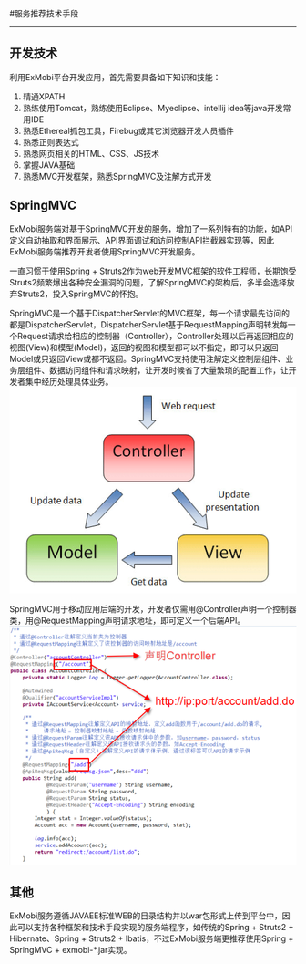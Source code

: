 #服务推荐技术手段

----------
<h2 id="cid_0">开发技术</h2>
利用ExMobi平台开发应用，首先需要具备如下知识和技能：

1. 精通XPATH
2. 熟练使用Tomcat，熟练使用Eclipse、Myeclipse、intellij idea等java开发常用IDE
3. 熟悉Ethereal抓包工具，Firebug或其它浏览器开发人员插件
4. 熟悉正则表达式
5. 熟悉网页相关的HTML、CSS、JS技术
6. 掌握JAVA基础
7. 熟悉MVC开发框架，熟悉SpringMVC及注解方式开发

## SpringMVC
ExMobi服务端对基于SpringMVC开发的服务，增加了一系列特有的功能，如API定义自动抽取和界面展示、API界面调试和访问控制API拦截器实现等，因此ExMobi服务端推荐开发者使用SpringMVC开发服务。

一直习惯于使用Spring + Struts2作为web开发MVC框架的软件工程师，长期饱受Struts2频繁爆出各种安全漏洞的问题，了解SpringMVC的架构后，多半会选择放弃Struts2，投入SpringMVC的怀抱。

SpringMVC是一个基于DispatcherServlet的MVC框架，每一个请求最先访问的都是DispatcherServlet，DispatcherServlet基于RequestMapping声明转发每一个Request请求给相应的控制器（Controller），Controller处理以后再返回相应的视图(View)和模型(Model)，返回的视图和模型都可以不指定，即可以只返回Model或只返回View或都不返回。SpringMVC支持使用注解定义控制层组件、业务层组件、数据访问组件和请求映射，让开发时候省了大量繁琐的配置工作，让开发者集中经历处理具体业务。
![Spring MVC](image/springmvc.png)

SpringMVC用于移动应用后端的开发，开发者仅需用@Controller声明一个控制器类，用@RequestMapping声明请求地址，即可定义一个后端API。
![Spring API](image/springapi.png)

<h2 id="cid_1">其他</h2>
ExMobi服务遵循JAVAEE标准WEB的目录结构并以war包形式上传到平台中，因此可以支持各种框架和技术手段实现的服务端程序，如传统的Spring + Struts2 + Hibernate、Spring + Struts2 + Ibatis，不过ExMobi服务端更推荐使用Spring + SpringMVC + exmobi-*.jar实现。